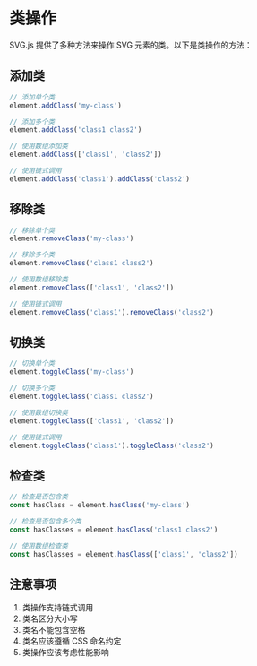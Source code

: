 # 类操作

SVG.js 提供了多种方法来操作 SVG 元素的类。以下是类操作的方法：

## 添加类

```ts
// 添加单个类
element.addClass('my-class')

// 添加多个类
element.addClass('class1 class2')

// 使用数组添加类
element.addClass(['class1', 'class2'])

// 使用链式调用
element.addClass('class1').addClass('class2')
```

## 移除类

```ts
// 移除单个类
element.removeClass('my-class')

// 移除多个类
element.removeClass('class1 class2')

// 使用数组移除类
element.removeClass(['class1', 'class2'])

// 使用链式调用
element.removeClass('class1').removeClass('class2')
```

## 切换类

```ts
// 切换单个类
element.toggleClass('my-class')

// 切换多个类
element.toggleClass('class1 class2')

// 使用数组切换类
element.toggleClass(['class1', 'class2'])

// 使用链式调用
element.toggleClass('class1').toggleClass('class2')
```

## 检查类

```ts
// 检查是否包含类
const hasClass = element.hasClass('my-class')

// 检查是否包含多个类
const hasClasses = element.hasClass('class1 class2')

// 使用数组检查类
const hasClasses = element.hasClass(['class1', 'class2'])
```

## 注意事项

1. 类操作支持链式调用
2. 类名区分大小写
3. 类名不能包含空格
4. 类名应该遵循 CSS 命名约定
5. 类操作应该考虑性能影响

